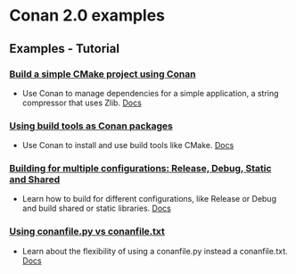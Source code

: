 # Conan 2.0 examples

## Examples - Tutorial

### [Build a simple CMake project using Conan](tutorial/consuming_packages/getting_started/simple_cmake_project/)

- Use Conan to manage dependencies for a simple application, a string compressor that uses Zlib. [Docs](https://docs.conan.io/en/2.0-alpha/tutorial/consuming_packages/getting_started/build_simple_cmake_project.html)

### [Using build tools as Conan packages](tutorial/consuming_packages/getting_started/tool_requires/)

- Use Conan to install and use build tools like CMake. [Docs](https://docs.conan.io/en/2.0-alpha/tutorial/consuming_packages/getting_started/use_tools_as_conan_packages.html)

### [Building for multiple configurations: Release, Debug, Static and Shared](tutorial/consuming_packages/getting_started/different_configurations/)

- Learn how to build for different configurations, like Release or Debug and build shared or static libraries. [Docs](https://docs.conan.io/en/2.0-alpha/tutorial/consuming_packages/getting_started/different_configurations.html)

### [Using conanfile.py vs conanfile.txt](ttutorial/consuming_packages/getting_started/conanfile_py/)

- Learn about the flexibility of using a conanfile.py instead a conanfile.txt. [Docs](https://docs.conan.io/en/2.0-alpha/tutorial/consuming_packages/getting_started/the_power_of_conanfile_py.html)
